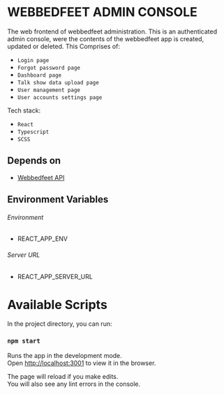 # WEBBEDFEET ADMIN CONSOLE

The web frontend of webbedfeet administration. This is an authenticated admin console, were the contents of the webbedfeet app is created, updated or deleted. This Comprises of:

- `Login page`
- `Forgot password page`
- `Dashboard page`
- `Talk show data upload page`
- `User management page`
- `User accounts settings page`

Tech stack:

- `React`
- `Typescript`
- `SCSS`

## Depends on

- [Webbedfeet API]()

## Environment Variables

###### Environment

- REACT_APP_ENV

###### Server URL

- REACT_APP_SERVER_URL

# Available Scripts

In the project directory, you can run:

### `npm start`

Runs the app in the development mode.\
Open [http://localhost:3001](http://localhost:3001) to view it in the browser.

The page will reload if you make edits.\
You will also see any lint errors in the console.
